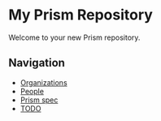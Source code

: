 # My Prism Repository

Welcome to your new Prism repository.

## Navigation

<!-- prism:generate:pages -->
- [Organizations](organizations/README.md)
- [People](people/README.md)
- [Prism spec](SPEC.md)
- [TODO](TODO.md)
<!-- /prism:generate:pages -->

<!-- prism:metadata
---
title: My Prism Repository
path: README.md
generator_types:
  - pages
---
-->
